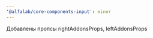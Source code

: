 ```yaml
---
'@alfalab/core-components-input': minor
---
```


Добавлены пропсы rightAddonsProps, leftAddonsProps

